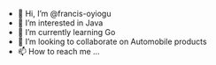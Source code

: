 - 👋 Hi, I’m @francis-oyiogu
- 👀 I’m interested in Java
- 🌱 I’m currently learning Go
- 💞️ I’m looking to collaborate on Automobile products
- 📫 How to reach me ...

<!---
francis-oyiogu/francis-oyiogu is a ✨ special ✨ repository because its `README.md` (this file) appears on your GitHub profile.
You can click the Preview link to take a look at your changes.
--->
